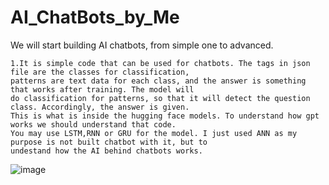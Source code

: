 #        AI_ChatBots_by_Me
   We will start building  AI chatbots, from simple one to advanced.  

    1.It is simple code that can be used for chatbots. The tags in json file are the classes for classification, 
    patterns are text data for each class, and the answer is something that works after training. The model will 
    do classification for patterns, so that it will detect the question class. Accordingly, the answer is given. 
    This is what is inside the hugging face models. To understand how gpt works we should understand that code. 
    You may use LSTM,RNN or GRU for the model. I just used ANN as my purpose is not built chatbot with it, but to 
    undestand how the AI behind chatbots works.
   
![image](https://github.com/12194916/ChatBot_fromScratch_using_NeuralNetworks_to_Begin/assets/90163078/1cdd9881-5846-4ce4-a5cb-1b7d8a15b535)

    
 


